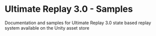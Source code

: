 # Ultimate Replay 3.0 - Samples
Documentation and samples for Ultimate Replay 3.0 state based replay system available on the Unity asset store
